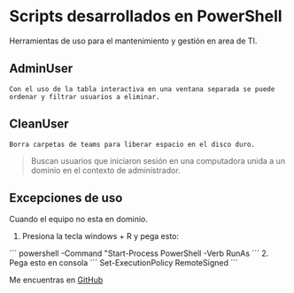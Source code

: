 # Scripts desarrollados en PowerShell
Herramientas de uso para el mantenimiento y gestión en area de TI.

## AdminUser
    Con el uso de la tabla interactiva en una ventana separada se puede ordenar y filtrar usuarios a eliminar.

## CleanUser
    Borra carpetas de teams para liberar espacio en el disco duro.
    

> Buscan usuarios que iniciaron sesión en una computadora unida a un dominio en el contexto de administrador.

## Excepciones de uso

Cuando el equipo no esta en dominio.

1. Presiona la tecla windows + R y pega esto:

´´´
powershell -Command "Start-Process PowerShell -Verb RunAs
´´´
2. Pega esto en consola
´´´
Set-ExecutionPolicy RemoteSigned
´´´ 

Me encuentras en [GitHub](https://github.com/adrianvibancode)